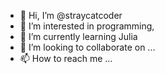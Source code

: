 - 👋 Hi, I’m @straycatcoder
- 👀 I’m interested in programming, 
- 🌱 I’m currently learning Julia
- 💞️ I’m looking to collaborate on ...
- 📫 How to reach me ...

<!---
straycatcoder/straycatcoder is a ✨ special ✨ repository because its `README.md` (this file) appears on your GitHub profile.
You can click the Preview link to take a look at your changes.
--->
